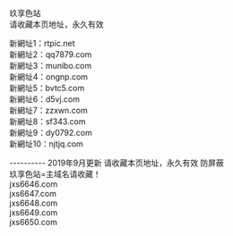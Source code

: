 玖享色站<br>
请收藏本页地址，永久有效<br>

新網址1：rtpic.net<br>
新網址2：qq7879.com<br>
新網址3：munibo.com<br>
新網址4：ongnp.com<br>
新網址5：bvtc5.com<br>
新網址6：d5vj.com<br>
新網址7：zzxwn.com<br>
新網址8：sf343.com<br>
新網址9：dy0792.com<br>
新網址10：njtjq.com<br>

---------- 2019年9月更新 请收藏本页地址，永久有效 防屏蔽<br>
玖享色站=主域名请收藏！<br>
jxs6646.com<br>
jxs6647.com<br>
jxs6648.com<br>
jxs6649.com<br>
jxs6650.com<br>


